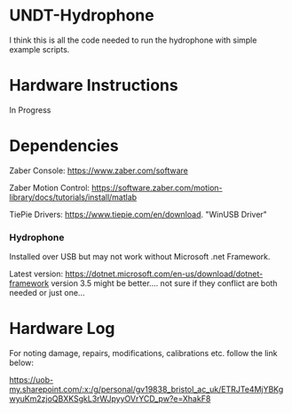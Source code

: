 # UNDT-Hydrophone
I think this is all the code needed to run the hydrophone with simple example scripts.

# Hardware Instructions
In Progress

# Dependencies
Zaber Console: https://www.zaber.com/software

Zaber Motion Control: https://software.zaber.com/motion-library/docs/tutorials/install/matlab

TiePie Drivers: https://www.tiepie.com/en/download. "WinUSB Driver"

### Hydrophone 
Installed over USB but may not work without Microsoft .net Framework.

Latest version: https://dotnet.microsoft.com/en-us/download/dotnet-framework
version 3.5 might be better.... not sure if they conflict are both needed or just one...

# Hardware Log
For noting damage, repairs, modifications, calibrations etc. follow the link below:

https://uob-my.sharepoint.com/:x:/g/personal/gv19838_bristol_ac_uk/ETRJTe4MjYBKgwyuKm2zjoQBXKSgkL3rWJpyyOVrYCD_pw?e=XhakF8


